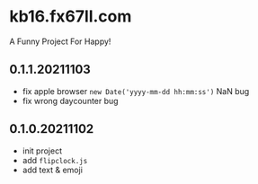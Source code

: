 # kb16.fx67ll.com
A Funny Project For Happy!

## 0.1.1.20211103  
* fix apple browser `new Date('yyyy-mm-dd hh:mm:ss')` NaN bug  
* fix wrong daycounter bug

## 0.1.0.20211102  
* init project  
* add `flipclock.js`  
* add text & emoji  